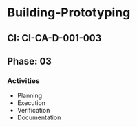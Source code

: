 # Building-Prototyping

## CI: CI-CA-D-001-003
## Phase: 03

### Activities
- Planning
- Execution
- Verification
- Documentation
